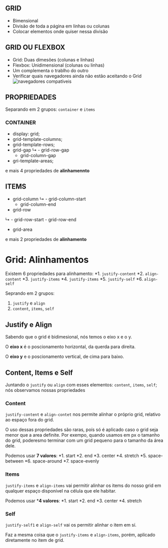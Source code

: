 ## GRID

- Bimensional
- Divisão de toda a página em linhas ou colunas
- Colocar elementos onde quiser nessa divisão


## GRID OU FLEXBOX

- Grid: Duas dimesões (colunas e linhas)
- Flexbox: Unidimensional (colunas ou linhas)
- Um complementa o trablho do outro
- Verificar quais navegadores ainda não estão aceitando o Grid
    ![navegadores compatíveis](https://i.imgur.com/nz748P2.png)

## PROPRIEDADES

Separando em 2 grupos: 
`container` e `items`

### CONTAINER

- display: grid;
- grid-template-columns;
- grid-template-rows;
- grid-gap
 ↳  - grid-row-gap
    - grid-column-gap
- gri-template-areas;

e mais 4 propriedades de **alinhamennto**



## ITEMS

- grid-column
↳   - grid-column-start
    - grid-column-end
- grid-row

↳   - grid-row-start
    - grid-row-end
- grid-area

e mais 2 propriedades de **alinhamento**

# Grid: Alinhamentos

Existem 6 propriedades para alinhamento:
*1. `justify-content`
*2. `align-content`
*3. `justify-items`
*4. `justify-items`
*5. `justify-self`
*6. `align-self`

Seprando em 2 grupos:
1. `justify` e `align`
2. `content`, `items`, `self`


## Justify e Align

Sabendo que o grid é bidimesional, nós temos o eixo x e o y.


O **eixo x** é o poscionamento horizontal, da querda para direita.

O **eixo y** e o poscionamento vertical, de cima para baixo.


## Content, Items e Self

Juntando o `justify` ou `align` com esses elementos: `content`, `items`, `self`; nós observamos nossas propriedades



### Content

`justify-content` e `align-contet` nos permite alinhar o próprio grid, relativo ao espaço fora do grid.

O uso dessas propriedades são raras, poís só é aplicado caso o grid seja menor que a area definite. Por exempo, quando usamos em px o tamanho do grid, poderesmo terminar com um grid pequeno para o tamanho da área dele.


Podemos usar **7 valores**:
*1. start
*2. end
*3. center
*4. stretch
*5. space-between
*6. space-around
*7. space-evenly


### Items

`justify-items` e `align-items` vai permitir alinhar os items do nosso grid em qualquer espaço disponível na célula que ele habitar.

Podemos usar ***4 valores**:
*1. start
*2. end
*3. center
*4. stretch

### Self

`justify-self1` e `align-self` vai os permitir alinhar o item em sí.

Faz a mesma coisa que o `justify-items` e `align-items`, porém, aplicado diretamente no item de grid.
